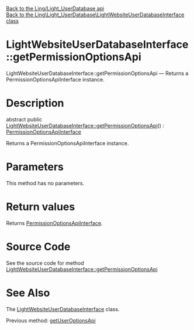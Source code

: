 [Back to the Ling/Light_UserDatabase api](https://github.com/lingtalfi/Light_UserDatabase/blob/master/doc/api/Ling/Light_UserDatabase.md)<br>
[Back to the Ling\Light_UserDatabase\LightWebsiteUserDatabaseInterface class](https://github.com/lingtalfi/Light_UserDatabase/blob/master/doc/api/Ling/Light_UserDatabase/LightWebsiteUserDatabaseInterface.md)


LightWebsiteUserDatabaseInterface::getPermissionOptionsApi
================



LightWebsiteUserDatabaseInterface::getPermissionOptionsApi — Returns a PermissionOptionsApiInterface instance.




Description
================


abstract public [LightWebsiteUserDatabaseInterface::getPermissionOptionsApi](https://github.com/lingtalfi/Light_UserDatabase/blob/master/doc/api/Ling/Light_UserDatabase/LightWebsiteUserDatabaseInterface/getPermissionOptionsApi.md)() : [PermissionOptionsApiInterface](https://github.com/lingtalfi/Light_UserDatabase/blob/master/doc/api/Ling/Light_UserDatabase/Api/PermissionOptionsApiInterface.md)




Returns a PermissionOptionsApiInterface instance.




Parameters
================

This method has no parameters.


Return values
================

Returns [PermissionOptionsApiInterface](https://github.com/lingtalfi/Light_UserDatabase/blob/master/doc/api/Ling/Light_UserDatabase/Api/PermissionOptionsApiInterface.md).








Source Code
===========
See the source code for method [LightWebsiteUserDatabaseInterface::getPermissionOptionsApi](https://github.com/lingtalfi/Light_UserDatabase/blob/master/LightWebsiteUserDatabaseInterface.php#L123-L123)


See Also
================

The [LightWebsiteUserDatabaseInterface](https://github.com/lingtalfi/Light_UserDatabase/blob/master/doc/api/Ling/Light_UserDatabase/LightWebsiteUserDatabaseInterface.md) class.

Previous method: [getUserOptionsApi](https://github.com/lingtalfi/Light_UserDatabase/blob/master/doc/api/Ling/Light_UserDatabase/LightWebsiteUserDatabaseInterface/getUserOptionsApi.md)<br>

